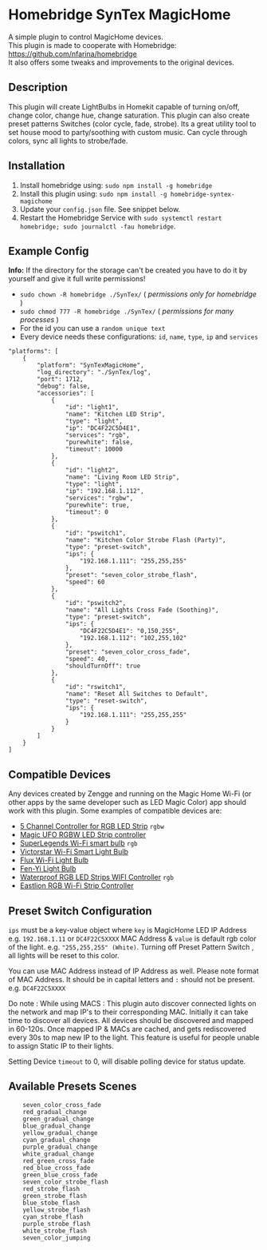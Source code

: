 # Homebridge SynTex MagicHome
A simple plugin to control MagicHome devices.<br>
This plugin is made to cooperate with Homebridge: https://github.com/nfarina/homebridge<br>
It also offers some tweaks and improvements to the original devices.


## Description
This plugin will create LightBulbs in Homekit capable of turning on/off, change color, change hue, change saturation.
This plugin can also create preset patterns Switches (color cycle, fade, strobe).
Its a great utility tool to set house mood to party/soothing with custom music.
Can cycle through colors, sync all lights to strobe/fade.


## Installation
1. Install homebridge using: `sudo npm install -g homebridge`
2. Install this plugin using: `sudo npm install -g homebridge-syntex-magichome`
3. Update your `config.json` file. See snippet below.
4. Restart the Homebridge Service with `sudo systemctl restart homebridge; sudo journalctl -fau homebridge`.


## Example Config
**Info:** If the directory for the storage can't be created you have to do it by yourself and give it full write permissions!
- `sudo chown -R homebridge ./SynTex/` ( *permissions only for homebridge* )
- `sudo chmod 777 -R homebridge ./SynTex/` ( *permissions for many processes* )
- For the id you can use a `random unique text`
- Every device needs these configurations: `id`, `name`, `type`, `ip` and `services`

```
"platforms": [
    {
        "platform": "SynTexMagicHome",
        "log_directory": "./SynTex/log",
        "port": 1712,
        "debug": false,
        "accessories": [
            {
                "id": "light1",
                "name": "Kitchen LED Strip",
                "type": "light",
                "ip": "DC4F22C5D4E1",
                "services": "rgb",
                "purewhite": false,
                "timeout": 10000
            },
            {
                "id": "light2",
                "name": "Living Room LED Strip",
                "type": "light",
                "ip": "192.168.1.112",
                "services": "rgbw",
                "purewhite": true,
                "timeout": 0
            },
            {
                "id": "pswitch1",
                "name": "Kitchen Color Strobe Flash (Party)",
                "type": "preset-switch",
                "ips": {
                    "192.168.1.111": "255,255,255"
                },
                "preset": "seven_color_strobe_flash",
                "speed": 60
            },
            {
                "id": "pswitch2",
                "name": "All Lights Cross Fade (Soothing)",
                "type": "preset-switch",
                "ips": {
                    "DC4F22C5D4E1": "0,150,255",
                    "192.168.1.112": "102,255,102"
                },
                "preset": "seven_color_cross_fade",
                "speed": 40,
                "shouldTurnOff": true
            },
            {
                "id": "rswitch1",
                "name": "Reset All Switches to Default",
                "type": "reset-switch",
                "ips": {
                    "192.168.1.111": "255,255,255"
                }
            }
        ]
    }
]
```


## Compatible Devices
Any devices created by Zengge and running on the Magic Home Wi-Fi (or other apps by the same developer such as LED Magic Color) app should work with this plugin. Some examples of compatible devices are:

- [5 Channel Controller for RGB LED Strip](http://amzn.to/2eAljEV) `rgbw`
- [Magic UFO RGBW LED Strip controller](http://amzn.to/2eyoRdE)
- [SuperLegends Wi-Fi smart bulb](http://amzn.to/2eCxq6a) `rgb`
- [Victorstar Wi-Fi Smart Light Bulb](http://amzn.to/2eCCM13)
- [Flux Wi-Fi Light Bulb](http://amzn.to/2eCx3IC)
- [Fen-Yi Light Bulb](http://amzn.to/2ehjP3s)
- [Waterproof RGB LED Strips WIFI Controller](http://amzn.to/2eoDQZx) `rgb`
- [Eastlion RGB Wi-Fi Strip Controller](http://amzn.to/2eCF8wV)


## Preset Switch Configuration

`ips` must be a key-value object where `key` is MagicHome LED IP Address e.g. `192.168.1.11` or `DC4F22C5XXXX` MAC Address & `value` is default rgb color of the light. e.g. `"255,255,255" (White)`.
Turning off Preset Pattern Switch , all lights will be reset to this color.

You can use MAC Address instead of IP Address as well. Please note format of MAC Address. It should be in capital letters and `:` should not be present. e.g. `DC4F22C5XXXX`

Do note : While using MACS : This plugin auto discover connected lights on the network and map IP's to their corresponding MAC. Initially it can take time to discover all devices. All devices should be discovered and mapped in 60-120s. Once mapped IP & MACs are cached, and gets rediscovered every 30s to map new IP to the light. This feature is useful for people unable to assign Static IP to their lights.

Setting Device `timeout` to 0, will disable polling device for status update.


## Available Presets Scenes
```
	seven_color_cross_fade
	red_gradual_change
	green_gradual_change
	blue_gradual_change
	yellow_gradual_change
	cyan_gradual_change
	purple_gradual_change
	white_gradual_change
	red_green_cross_fade
	red_blue_cross_fade
	green_blue_cross_fade
	seven_color_strobe_flash
	red_strobe_flash
	green_strobe_flash
	blue_stobe_flash
	yellow_strobe_flash
	cyan_strobe_flash
	purple_strobe_flash
	white_strobe_flash
	seven_color_jumping
```